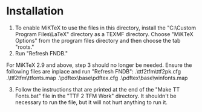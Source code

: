 # Installation

1) To enable MiKTeX to use the files in this directory, install the "C:\Custom Program Files\LaTeX" 
   directory as a TEXMF directory.  Choose "MiKTeX Options" from the program files directory and 
   then choose the tab "roots."
2) Run "Refresh FNDB."

For MiKTeX 2.9 and above, step 3 should no longer be needed.  Ensure the following files are inplace and run "Refresh FNDB":
.\ttf2tfm\ttf2pk.cfg
.\ttf2tfm\ttfonts.map
.\pdftex\base\pdftex.cfg
.\pdftex\base\winfonts.map


3) Follow the instructions that are printed at the end of the "Make TT Fonts.bat" file in the "TTF 2 TFM Work" directory.
   It shouldn't be necessary to run the file, but it will not hurt anything to run it.